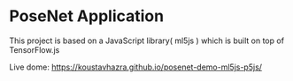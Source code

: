 # PoseNet Application

This project is based on a JavaScript library( ml5js ) which is built on top of TensorFlow.js

Live dome: https://koustavhazra.github.io/posenet-demo-ml5js-p5js/
